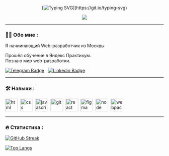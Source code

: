 <div align="center">

[![Typing SVG](https://readme-typing-svg.herokuapp.com?multiline=true&width=500&height=60&lines=+Всем+Привет!+Меня+зовут+Максим.;Я+начинающий+Web-разработчик!)](https://git.io/typing-svg)

</div>


<div id="header" align="center">
  <img src="https://media2.giphy.com/media/qgQUggAC3Pfv687qPC/giphy.gif?cid=790b7611cb35f4f9e5a2294ebbc2d835b1da76be118cc315&rid=giphy.gif&ct=g" />
</div>

---

### :man_technologist: Обо мне :

Я начиинающий Web-разработчик из Москвы

Прошёл обучение в Яндекс Практикум.<br>
Познаю мир web-разработки.

 [![Telegram Badge](https://img.shields.io/badge/-Foxymakc-2CA5E0?style=for-the-badge&logo=telegram&logoColor=white&link=https://t.me/foxymakc)](https://t.me/foxymakc) &nbsp; [![Linkedin Badge](https://img.shields.io/badge/-foxymakc-blue?style=flat&logo=Linkedin&logoColor=white&link=https://www.linkedin.com/in/foxymakc/)](https://www.linkedin.com/in/foxymakc/)

---

### :hammer_and_wrench: Навыки :

<div>
<img src="https://cdn.jsdelivr.net/gh/devicons/devicon/icons/html5/html5-original-wordmark.svg" title="html" alt="html" width="40" height="40" />&nbsp;
<img src="https://cdn.jsdelivr.net/gh/devicons/devicon/icons/css3/css3-original-wordmark.svg" title="css" alt="css" width="40" height="40" />&nbsp;
<img src="https://cdn.jsdelivr.net/gh/devicons/devicon/icons/javascript/javascript-original.svg" title="javascript" alt="javascript" width="40" height="40" />&nbsp;
<img src="https://cdn.jsdelivr.net/gh/devicons/devicon/icons/git/git-original.svg" title="git" alt="git" width="40" height="40" />&nbsp;
<img src="https://cdn.jsdelivr.net/gh/devicons/devicon/icons/react/react-original-wordmark.svg" title="react" alt="react" width="40" height="40" />&nbsp;
<img src="https://cdn.jsdelivr.net/gh/devicons/devicon/icons/figma/figma-original.svg" title="figma" alt="figma" width="40" height="40" />&nbsp;
<img src="https://cdn.jsdelivr.net/gh/devicons/devicon/icons/nodejs/nodejs-original-wordmark.svg" title="node" alt="node" width="40" height="40" />&nbsp;
<img src="https://cdn.jsdelivr.net/gh/devicons/devicon/icons/webpack/webpack-original-wordmark.svg" title="webpack" alt="webpack" width="40" height="40" />&nbsp;
</div>

---

### :fire: Статистика :

[![GitHub Streak](http://github-readme-streak-stats.herokuapp.com?user=foxymakc&theme=calm&hide_border=true&locale=ru)](https://git.io/streak-stats)

[![Top Langs](https://github-readme-stats.vercel.app/api/top-langs/?username=foxymakc&layout=compact&theme=vision-friendly-dark)](https://github.com/anuraghazra/github-readme-stats)
